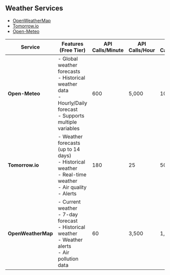 ## Weather Services
- [OpenWeatherMap](https://openweathermap.org/api)
- [Tomorrow.io](https://www.tomorrow.io/weather-api/)
- [Open-Meteo](https://open-meteo.com/en/features)


| Service            | Features (Free Tier)                                                                                                | API Calls/Minute | API Calls/Hour | API Calls/Day | API Calls/Month | Notes                                              |
|--------------------|---------------------------------------------------------------------------------------------------------------------|------------------|----------------|---------------|-----------------|----------------------------------------------------|
| **Open-Meteo**     | - Global weather forecasts<br>- Historical weather data<br>- Hourly/Daily forecast<br>- Supports multiple variables | 600              | 5,000          | 10,000        | ~300,000        | No API key required; open and free service         |
| **Tomorrow.io**    | - Weather forecasts (up to 14 days)<br>- Historical weather<br>- Real-time weather<br>- Air quality<br>- Alerts     | 180              | 25             | 500           | ~15,000         | API key required; account needed                   |
| **OpenWeatherMap** | - Current weather<br>- 7-day forecast<br>- Historical weather<br>- Weather alerts<br>- Air pollution data           | 60               | 3,500          | 1,000         | ~30,000         | API key required; Account and credit card required |


